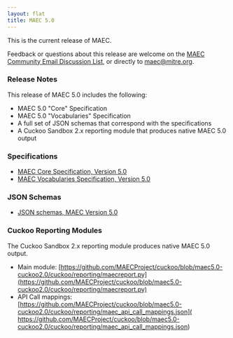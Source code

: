 ```yaml
---
layout: flat
title: MAEC 5.0
---
```


This is the current release of MAEC.

Feedback or questions about this release are welcome on the [MAEC Community Email Discussion List](http://maecproject.github.io/community/#discussion-lists--archives), or directly to [maec@mitre.org](mailto:maec@mitre.org).      

### Release Notes

This release of MAEC 5.0 includes the following:     

* MAEC 5.0 "Core" Specification
* MAEC 5.0 "Vocabularies" Specification
* A full set of JSON schemas that correspond with the specifications
* A Cuckoo Sandbox 2.x reporting module that produces native MAEC 5.0 output     

### Specifications     

* [MAEC Core Specification, Version 5.0](/releases/5.0/MAEC_Core_Specification.pdf)
* [MAEC Vocabularies Specification, Version 5.0](/releases/5.0/MAEC_Vocabularies_Specification.pdf)

### JSON Schemas     

* [JSON schemas, MAEC Version 5.0](https://github.com/MAECProject/schemas)

### Cuckoo Reporting Modules     

The Cuckoo Sandbox 2.x reporting module produces native MAEC 5.0 output.

* Main module: [https://github.com/MAECProject/cuckoo/blob/maec5.0-cuckoo2.0/cuckoo/reporting/maecreport.py](https://github.com/MAECProject/cuckoo/blob/maec5.0-cuckoo2.0/cuckoo/reporting/maecreport.py)
* API Call mappings: [https://github.com/MAECProject/cuckoo/blob/maec5.0-cuckoo2.0/cuckoo/reporting/maec_api_call_mappings.json]( https://github.com/MAECProject/cuckoo/blob/maec5.0-cuckoo2.0/cuckoo/reporting/maec_api_call_mappings.json)

